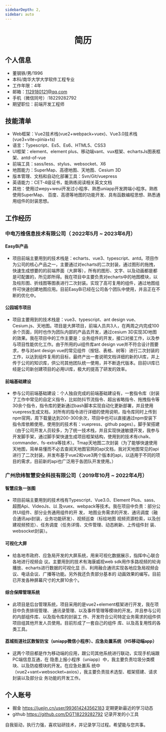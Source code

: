 ```yaml
---
sidebarDepth: 2,
sidebar: auto
---
```

 
 <center>
     <h1>简历</h1>
 </center>




## 个人信息 

* 董钢铁/男/1996
* 本科/南华大学大学软件工程专业
* 工作年限：4年
* 邮箱：1129180121@qq.com
* 手机（微信同号）:18229282792
* 期望职位：前端开发工程师

## 技能清单

* Web框架：Vue2技术栈(vue2+webpack+vuex)、Vue3.0技术栈(vue3+vite+pinia+ts)
* 语言：Typescript、Es5、Es6、HTML5、CSS3
* UI框架：element、element plus、移动端vant、vux框架、echartsJs图表框架、antd-of-vue
* 前端工具：sass/less、stylus、websocket、X6
* 地图能力：SuperMap、高德地图、天地图、Cesium 3D
* 版本管理、文档和自动化部署工具：Svn/Git/vuepress
* 英语能力：CET-4级证书，能熟练阅读相关英文文档
* 其他：使用过wepy+weui开发过小程序、熟悉uniapp开发跨端小程序。熟练使用SuperMap、
  百度、高德等地图的功能开发、具有函数编程思想、熟悉通用组件的封装思想。


## 工作经历

### 中电万维信息技术有限公司（ 2022年5月 ~ 2023年6月）

#### EasyBi产品

* 项目前端主要用到的技术栈是：echarts、vue3、typescript、antd。项目作为公司的核心产品之一，主要通过对echarts的二次封装，通过图形的拖拽，快速生成想要的的前端界面（大屏等），所有的图形、文字、以及动画都是都是可配置的，所见即所得。我在项目中主要负责对echarts中的地图模块，以及柱形图、折线图等图表进行二次封装。实现了高可复用的组件，通过地图组件可快速创建地图应用。目前EasyBi已经在公司各个团队中使用，并且正在不断的优化中。

#### 公园城市项目

* 项目主要用到的技术栈是：vue3、typescript、ant design vue、Cesium.js、天地图。项目是大屏项目，前端人员共3人，在两周之内完成100余个页面，同时也作为团队内部的产品去开发，通过cesium 3D实现3D地图的效果。我在项目中的工作主要是：业务组件的开发，接口对接工作，以及参与项目性能优化工作。由于所用的ui组件库ant design vue并不符合设计图要求，参与对ant design vue的常见组件（按钮、表格、树等）进行二次封装的工作，以达到组件复用的目标，最终产出一套说明文档详细的新的UI库，并上传于公司的知识库，供公司其他团队统一使用，并不断迭代版本。目前UI库已经是公司新创建项目的必用UI库，极大的提高了研发的效率。

#### 前端基础建设

* 参与公司前端基础建设：个人独自完成的前端基础建设有，一套指令库（封装了工作中常见的自定义指令，比如防抖节流指令、超出省略指令、拖拽指令等30余个指令，指令库的更新通过bash脚本实现自动化更新部署，并且使用vuepress生成文档，对所有的指令进行详细的使用说明，指令库同时上传到npm官网，周下载量达到200-300余次，项目中也可以直接通过npm安装下指令库依赖使用，使用到的技术有：vuepress、github pages）。脚手架搭建（由于公司开发人员较多，为了统一技术栈，并且实现快速敏捷开发，我参与开发脚手架，通过脚手架快速生成项目框架结构，使用到的技术有chalk、commander、fs-extra等技术）。Tmap天地图二次封装（为了能够快速使用天地图，简单易懂而不必去查阅天地图官网的api文档，我对天地图常见的api进行了二次封装，并发布基于vue2和vue3两个版本的api，以适用于不同的项目的需求，目前新的api也广泛用于各团队开发使用。）

### 广州欣纬智慧安全科技有限公司（ 2019年10月 ~ 2022年4月）

#### 智慧应急一张图

* 项目前端主要用到的技术栈有Typescript、Vue3.0、Element Plus、sass、超图Api、VideoJs、以
及vuex、webpack等技术。我在项目中负责：部分公共UI组件、部分业务通用组件的开
发， 地图业务需求的开发、通讯调度（融合通讯api封装，业务功能研发）、视频巡查（标绘地图
视频资源检索，以及创建视频预览）、任务调度（任务详情、文件管理、动态刷新、上传组件封
装、 websocket封装）。

#### 可视化大屏

* 给各地市政府、应急局开发的大屏系统，用来可视化数据展示，指挥中心联合各地进行视频会
议。主要用到的技术有海康威视web sdk用作多路视频的轮询播放、echarts进行数据的可视化显
示、利用融合通讯实现各地应急局视频会议、电话会议、广播等功能。另外我还负责部分基本的
动画效果的编写。目前已开发各种屏幕尺寸的大屏10余个。

#### 综合保障管理系统

* 此项目是后台管理系统，项目采用的是vue2+element框架进行开发，我在项目中负责排班管理、
通讯录管理、以及事件管理等模块的开发。并且参与公司的内部组件库、以及指令库的封装工
作、开发符合公司特定业务需求的组件供项目组其他开发人员使用。目前形成了一套自己的组件
库、以及高复用性的各类工具。

#### 荔城街道社区数智防宝（uniapp微信小程序）、应急处置系统（H5移动端app）

* 这两个项目都是作为移动端的应用，跟公司其他系统进行联动，实现手机端跟PC端信息互通，在
隐患上报小程序（uniapp）中，我主要负责垃圾分类模块、以及防疫模块的开发。在应急处置系
统中（vue2+vant+websocket+axios），我主要负责技术选型、框架搭建、请求封装以及部分业
务功能的开发工作。
## 个人账号 
* 掘金  https://juejin.cn/user/993614243562183 定期更新最近的学习动态
* github https://github.com/DGT18229282792 记录开发的小工具

自我驱动，执行力强，喜欢钻研技术，并记录学习过程。希望能与您共事。
